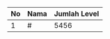 | No | Nama            | Jumlah Level |
|----|-----------------|--------------|
| 1  | #    |    5456        |
